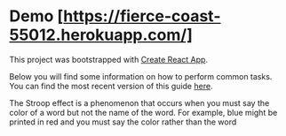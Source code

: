 # Demo [https://fierce-coast-55012.herokuapp.com/]
This project was bootstrapped with [Create React App](https://github.com/facebookincubator/create-react-app).

Below you will find some information on how to perform common tasks.<br>
You can find the most recent version of this guide [here](https://github.com/facebookincubator/create-react-app/blob/master/packages/react-scripts/template/README.md).

The Stroop effect is a phenomenon that occurs 
when you must say the color of a word but not 
the name of the word. For example, blue might be printed in 
red and you must say the color rather than the word
